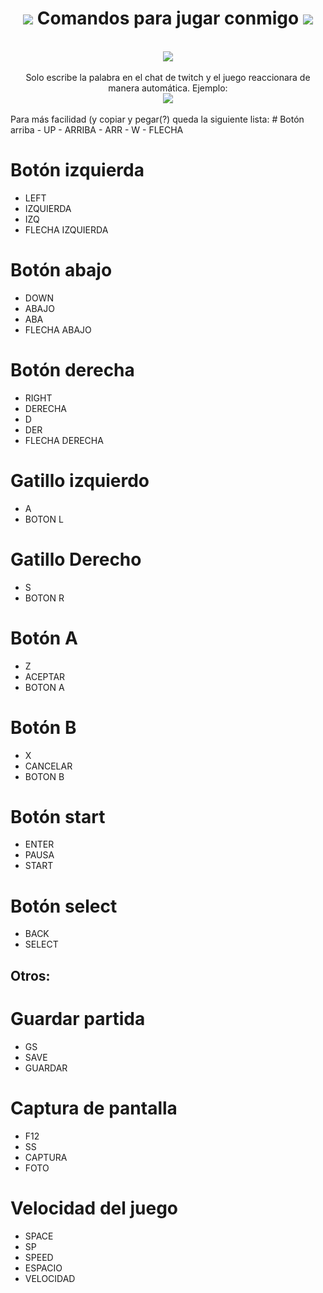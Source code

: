 <div align="center"><h1><img src="https://cdn.discordapp.com/attachments/860647425000472586/916969244271476746/heart.png"> Comandos para jugar conmigo <img src="https://cdn.discordapp.com/attachments/860647425000472586/916969244271476746/heart.png"></h1>
</div> <br>
<div align="center">
<img src="https://cdn.discordapp.com/attachments/860647425000472586/919203288476426281/emulador.png">
</div><br>
<div align="center">
Solo escribe la palabra en el chat de twitch y el juego reaccionara de manera automática.
Ejemplo:
<br>
<img src="https://cdn.discordapp.com/attachments/860647425000472586/919204734009737256/unknown.png">
</div><br>
Para más facilidad (y copiar y pegar(?) queda la siguiente lista:
# Botón arriba
- UP
- ARRIBA
- ARR
- W
- FLECHA

# Botón izquierda
- LEFT
- IZQUIERDA
- IZQ
- FLECHA IZQUIERDA

# Botón abajo
- DOWN
- ABAJO
- ABA
- FLECHA ABAJO

# Botón derecha
- RIGHT
- DERECHA
- D
- DER
- FLECHA DERECHA

# Gatillo izquierdo
- A
- BOTON L

# Gatillo Derecho
- S
- BOTON R

# Botón A
- Z
- ACEPTAR
- BOTON A

# Botón B
- X
- CANCELAR
- BOTON B

# Botón start
- ENTER
- PAUSA
- START

# Botón select
- BACK
- SELECT

## Otros:
# Guardar partida
- GS
- SAVE
- GUARDAR

# Captura de pantalla
- F12
- SS
- CAPTURA
- FOTO

# Velocidad del juego
- SPACE
- SP
- SPEED
- ESPACIO
- VELOCIDAD

